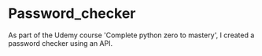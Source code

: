 # Password_checker
As part of the Udemy course 'Complete python zero to mastery', I created a password checker using an API. 

